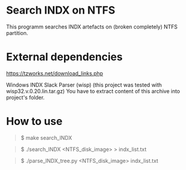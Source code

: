 Search INDX on NTFS
===================
This programm searches INDX artefacts on (broken completely) NTFS partition.


External dependencies
===================

https://tzworks.net/download_links.php

Windows INDX Slack Parser (wisp)
(this project was tested with wisp32.v.0.20.lin.tar.gz)
You have to extract content of this archive into project's folder.


How to use
===================

> $ make search_INDX

> $ ./search_INDX <NTFS_disk_image> > indx_list.txt

> $ ./parse_INDX_tree.py  <NTFS_disk_image> indx_list.txt

